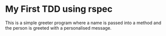# My First TDD using rspec #

This is a simple greeter program where a name is passed into a method and the person is greeted with a personalised message.
